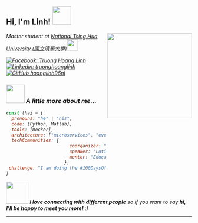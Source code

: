 <h2> Hi, I'm Linh! <img src="https://media.giphy.com/media/mGcNjsfWAjY5AEZNw6/giphy.gif" width="50"></h2>
<img align='right' src="https://media.giphy.com/media/ieyl9zmCjO4b4t6qoY/giphy.gif" width="230">
<p><em>Master student at <a href="https://www.nthu.edu.tw/">National Tsing Hua University (國立清華大學)</a><img src="https://media.giphy.com/media/fYSnHlufseco8Fh93Z/giphy.gif" width="30">

[![Facebook: Truong Hoang Linh](https://img.shields.io/facebook/follow/ThaiiBraga?style=social)](https://www.facebook.com/takeishyno/)
[![Linkedin: truonghoanglinh](https://img.shields.io/badge/-thaianebraga-blue?style=flat-square&logo=Linkedin&logoColor=white&link=https://www.linkedin.com/in/truonghoanglinh1996/)](https://www.linkedin.com/in/truonghoanglinh1996/)
[![GitHub hoanglinh96nl](https://img.shields.io/github/followers/thaiane?label=follow&style=social)](https://github.com/Thaiane)


### <img src="https://media.giphy.com/media/VgCDAzcKvsR6OM0uWg/giphy.gif" width="50"> A little more about me...  

```javascript
const thai = {
  pronouns: "he" | "his",
  code: [Python, Matlab],
  tools: [Docker],
  architecture: ["microservices", "event-driven", "design system pattern"],
  techCommunities: {
                        coorganizer: "AfroPython",
                        speaker: "Latinity",
                        mentor: "EducaTRANSforma"
                      },
 challenge: "I am doing the #100DaysOfCode challenge focused on react and typescript"
}
```

<img src="https://media.giphy.com/media/LnQjpWaON8nhr21vNW/giphy.gif" width="60"> <em><b>I love connecting with different people</b> so if you want to say <b>hi, I'll be happy to meet you more!</b> :)</em>

---
